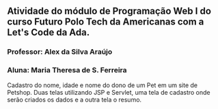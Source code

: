 ## Atividade do módulo de Programação Web I do curso Futuro Polo Tech da Americanas com a Let's Code da Ada.
### Professor: Alex da Silva Araújo
### Aluna: Maria Theresa de S. Ferreira
Cadastro do nome, idade e nome do dono de um Pet em um site de Petshop.
Duas telas utilizando JSP e Servlet, uma tela de cadastro onde serão criados os dados e a outra tela o resumo.
